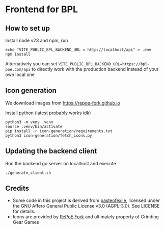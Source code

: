 # Frontend for BPL

## How to set up

Install node v23 and npm, run

```
echo "VITE_PUBLIC_BPL_BACKEND_URL = http://localhost/api" > .env
npm install
```

Alternatively you can set `VITE_PUBLIC_BPL_BACKEND_URL=https://bpl-poe.com/api` to directly work with the production backend instead of your own local one

## Icon generation

We download images from https://repoe-fork.github.io

Install python (latest probably works idk)

```
python3 -m venv .venv
source .venv/bin/activate
pip install -r icon-generation/requirements.txt
python3 icon-generation/fetch_icons.py
```

## Updating the backend client

Run the backend go server on localhost and execute

```
./generate_client.sh
```

## Credits

- Some code in this project is derived from [pasteofexile](https://github.com/Dav1dde/pasteofexile), licensed under the GNU Affero General Public License v3.0 (AGPL-3.0). See LICENSE for details.
- Icons are provided by [RePoE Fork](https://github.com/repoe-fork/repoe) and ultimately property of Grinding Gear Games
